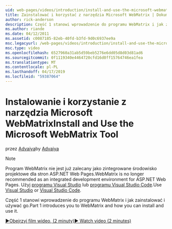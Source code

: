 ```yaml
---
uid: web-pages/videos/introduction/install-and-use-the-microsoft-webmatrix-tool
title: Zainstalować i korzystać z narzędzia Microsoft WebMatrix | Dokumentacja firmy Microsoft
author: rick-anderson
description: Część 1 stanowi wprowadzenie do programu WebMatrix i jak zainstalować i używać go.
ms.author: riande
ms.date: 04/12/2011
ms.assetid: c0087185-82eb-40fd-b3fd-9d0c6937ee9a
msc.legacyurl: /web-pages/videos/introduction/install-and-use-the-microsoft-webmatrix-tool
msc.type: video
ms.openlocfilehash: 6527960a31ab5d59beb5276e6dd05d8d03d81ad6
ms.sourcegitcommit: 0f1119340e4464720cfd16d0ff15764746ea1fea
ms.translationtype: MT
ms.contentlocale: pl-PL
ms.lasthandoff: 04/17/2019
ms.locfileid: "59387064"
---
```

# <a name="install-and-use-the-microsoft-webmatrix-tool"></a><span data-ttu-id="056be-103">Instalowanie i korzystanie z narzędzia Microsoft WebMatrix</span><span class="sxs-lookup"><span data-stu-id="056be-103">Install and Use the Microsoft WebMatrix Tool</span></span>

<span data-ttu-id="056be-104">przez [Advaiya](https://twitter.com/Advaiyasolns)</span><span class="sxs-lookup"><span data-stu-id="056be-104">by [Advaiya](https://twitter.com/Advaiyasolns)</span></span>

> [!NOTE] 
> <span data-ttu-id="056be-105">Program WebMatrix nie jest już zalecany jako zintegrowane środowisko projektowe dla stron ASP.NET Web Pages.</span><span class="sxs-lookup"><span data-stu-id="056be-105">WebMatrix is no longer recommended as an integrated development environment for ASP.NET Web Pages.</span></span> <span data-ttu-id="056be-106">Użyj [programu Visual Studio](xref:aspnet/web-pages/overview/getting-started/program-asp-net-web-pages-in-visual-studio) lub [programu Visual Studio Code](https://code.visualstudio.com/).</span><span class="sxs-lookup"><span data-stu-id="056be-106">Use [Visual Studio](xref:aspnet/web-pages/overview/getting-started/program-asp-net-web-pages-in-visual-studio) or [Visual Studio Code](https://code.visualstudio.com/).</span></span>


<span data-ttu-id="056be-107">Część 1 stanowi wprowadzenie do programu WebMatrix i jak zainstalować i używać go.</span><span class="sxs-lookup"><span data-stu-id="056be-107">Part 1 introduces you to WebMatrix and how you can install and use it.</span></span>

[<span data-ttu-id="056be-108">&#9654;Obejrzyj film wideo, (2 minuty)</span><span class="sxs-lookup"><span data-stu-id="056be-108">&#9654; Watch video (2 minutes)</span></span>](https://channel9.msdn.com/Blogs/ASP-NET-Site-Videos/install-and-use-the-microsoft-webmatrix-tool)
